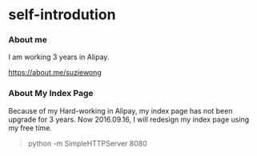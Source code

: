 self-introdution
===========

### About me 

I am working 3 years in Alipay.

https://about.me/suziewong

### About My Index Page

Because of my Hard-working in Alipay, my index page has not been upgrade for 3 years. Now 2016.09.16, I will redesign my index page using my free time.

> python -m SimpleHTTPServer 8080

